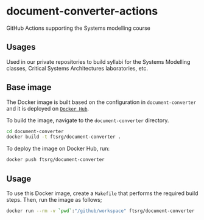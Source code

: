 # document-converter-actions

GitHub Actions supporting the Systems modelling course

## Usages

Used in our private repositories to build syllabi for the Systems Modelling classes, Critical Systems Architectures laboratories, etc.

## Base image

The Docker image is built based on the configuration in `document-converter` and it is deployed on [`Docker Hub`](https://hub.docker.com/r/ftsrg/document-converter).

To build the image, navigate to the `document-converter` directory.

```bash
cd document-converter
docker build -t ftsrg/document-converter .
```

To deploy the image on Docker Hub, run:

```bash
docker push ftsrg/document-converter
```


## Usage

To use this Docker image, create a `Makefile` that performs the required build steps. Then, run the image as follows;

```bash
docker run --rm -v `pwd`:"/github/workspace" ftsrg/document-converter
```

